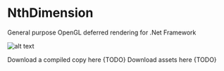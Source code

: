 # NthDimension
General purpose OpenGL deferred rendering for .Net Framework

![alt text](https://scontent.fskg3-1.fna.fbcdn.net/v/t1.0-9/s960x960/97989232_2502548136512063_1348423880435302400_o.jpg?_nc_cat=102&_nc_sid=8024bb&_nc_ohc=idR4RIsy5b8AX9G71u0&_nc_ht=scontent.fskg3-1.fna&_nc_tp=7&oh=75957c0726351bc1c642fede0797c5b0&oe=5EE7AB71)

Download a compiled copy here {TODO}
Download assets here {TODO}
